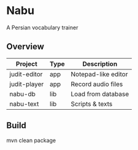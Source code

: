 # Nabu
A Persian vocabulary trainer

## Overview
| Project       | Type  | Description         |
| ------------- | ----- | ------------------- |
| judit-editor  | app   | Notepad-like editor |
| judit-player  | app   | Record audio files  |
| nabu-db       | lib   | Load from database  |
| nabu-text     | lib   | Scripts & texts     |

## Build
mvn clean package
